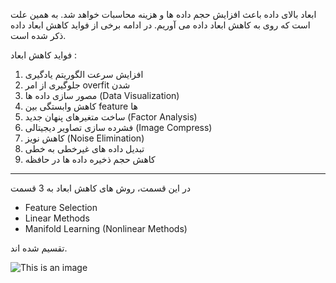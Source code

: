 ابعاد بالای داده باعث افزایش حجم داده ها و هزینه محاسبات خواهد شد. به همین علت است که روی به کاهش ابعاد داده می آوریم. در ادامه برخی از فواید کاهش ابعاد داده
ذکر شده است.

فواید کاهش ابعاد :
1. افزایش سرعت الگوریتم یادگیری
2. جلوگیری از امر overfit شدن
3. مصور سازی داده ها (Data Visualization)
4. کاهش وابستگی بین feature ها
5. ساخت متغیرهای پنهان جدید (Factor Analysis)
6. فشرده سازی تصاویر دیجیتالی (Image Compress)
7. کاهش نویز (Noise Elimination)
8. تبدیل داده های غیرخطی به خطی
9. کاهش حجم ذخیره داده ها در حافظه

----

در این قسمت، روش های کاهش ابعاد به 3 قسمت
+ Feature Selection
+ Linear Methods
+ Manifold Learning (Nonlinear Methods)

تقسیم شده اند.

![This is an image](https://miro.medium.com/max/720/1*WhKA9Jboj_1sHa0MbWQQ7w.webp)
